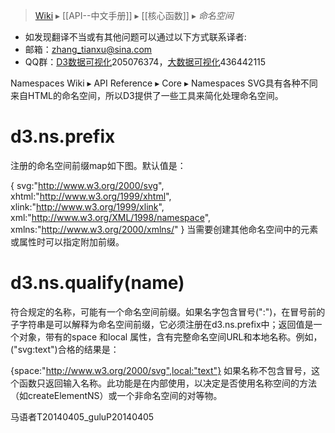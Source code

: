 > [Wiki](Home) ▸ [[API--中文手册]] ▸ [[核心函数]] ▸ *命名空间*

* 如发现翻译不当或有其他问题可以通过以下方式联系译者:
* 邮箱：zhang_tianxu@sina.com
* QQ群：[D3数据可视化](http://jq.qq.com/?_wv=1027&k=ZGcqYF)205076374，[大数据可视化](http://jq.qq.com/?_wv=1027&k=S8wGMe)436442115

Namespaces
Wiki ▸ API Reference ▸ Core ▸ Namespaces
SVG具有各种不同来自HTML的命名空间，所以D3提供了一些工具来简化处理命名空间。
# d3.ns.prefix
注册的命名空间前缀map如下图。默认值是：

{
svg:"http://www.w3.org/2000/svg",
xhtml:"http://www.w3.org/1999/xhtml",
xlink:"http://www.w3.org/1999/xlink",
xml:"http://www.w3.org/XML/1998/namespace",
xmlns:"http://www.w3.org/2000/xmlns/"
}
当需要创建其他命名空间中的元素或属性时可以指定附加前缀。
# d3.ns.qualify(name)
符合规定的名称，可能有一个命名空间前缀。如果名字包含冒号(":")，在冒号前的子字符串是可以解释为命名空间前缀，它必须注册在d3.ns.prefix中；返回值是一个对象，带有的space 和local 属性，含有完整命名空间URL和本地名称。例如，("svg:text")合格的结果是：

{space:"http://www.w3.org/2000/svg",local:"text"}
如果名称不包含冒号，这个函数只返回输入名称。此功能是在内部使用，以决定是否使用名称空间的方法（如createElementNS）或一个非命名空间的对等物。

马语者T20140405_guluP20140405